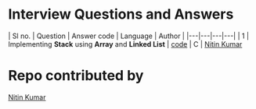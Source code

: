 # Interview Questions and Answers

| Sl no. | Question | Answer code | Language | Author |
|---|---|---|---|
| 1 | Implementing **Stack** using **Array** and **Linked List** | [code]() | C | [Nitin Kumar](https://github.com/nitinkumar30/)


# Repo contributed by

[Nitin Kumar](https://github.com/nitinkumar30/)
